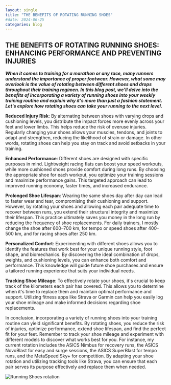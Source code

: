 ```yaml
---
layout: single
title: "THE BENEFITS OF ROTATING RUNNING SHOES"
#date: 2024-06-25
categories: blog
---
```



THE BENEFITS OF ROTATING RUNNING SHOES: ENHANCING PERFORMANCE AND PREVENTING INJURIES
------

***When it comes to training for a marathon or any race, many runners understand the importance of proper footwear. However, what some may overlook is the value of rotating between different shoes and drops throughout their training regimen. In this blog post, we'll delve into the benefits of incorporating a variety of running shoes into your weekly training routine and explain why it's more than just a fashion statement. Let's explore how rotating shoes can take your running to the next level.***


**Reduced Injury Risk**: By alternating between shoes with varying drops and cushioning levels, you distribute the impact forces more evenly across your feet and lower limbs. This helps reduce the risk of overuse injuries. Regularly changing your shoes allows your muscles, tendons, and joints to adapt and strengthen, reducing the likelihood of strain or damage. In other words, rotating shoes can help you stay on track and avoid setbacks in your training.

**Enhanced Performance**: Different shoes are designed with specific purposes in mind. Lightweight racing flats can boost your speed workouts, while more cushioned shoes provide comfort during long runs. By choosing the appropriate shoe for each workout, you optimize your training sessions and maximize performance gains. This targeted approach can lead to improved running economy, faster times, and increased endurance.

**Prolonged Shoe Lifespan**: Wearing the same shoes day after day can lead to faster wear and tear, compromising their cushioning and support. However, by rotating your shoes and allowing each pair adequate time to recover between runs, you extend their structural integrity and maximize their lifespan. This practice ultimately saves you money in the long run by reducing the frequency of shoe replacements. For daily trainers, I mostly change the shoe after 600–700 km, for tempo or speed shoes after 400–500 km, and for racing shoes after 250 km.

**Personalized Comfort**: Experimenting with different shoes allows you to identify the features that work best for your unique running style, foot shape, and biomechanics. By discovering the ideal combination of drops, weights, and cushioning levels, you can enhance both comfort and performance. This knowledge will guide future shoe purchases and ensure a tailored running experience that suits your individual needs.

**Tracking Shoe Mileage**: To effectively rotate your shoes, it's crucial to keep track of the kilometers each pair has covered. This allows you to determine when it's time to replace them and maintain optimal performance and support. Utilizing fitness apps like Strava or Garmin can help you easily log your shoe mileage and make informed decisions regarding shoe replacements.

In conclusion, incorporating a variety of running shoes into your training routine can yield significant benefits. By rotating shoes, you reduce the risk of injuries, optimize performance, extend shoe lifespan, and find the perfect fit for your feet. Remember to track your shoe mileage and experiment with different models to discover what works best for you. For instance, my current rotation includes the ASICS Nimbus for recovery runs, the ASICS NovoBlast for easy and surge sessions, the ASICS SuperBlast for tempo runs, and the MetaSpeed Sky+ for competition. By adapting your shoe rotation and utilizing tracking tools like Strava, you can ensure that each pair serves its purpose effectively and replace them when needed.

![Running Shoes rotation](https://www.barakgahtan.com/images/rotation.png)